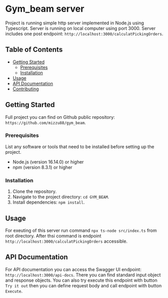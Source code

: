 # Gym_beam server

Project is running simple http server implemented in Node.js using Typescript. Server is running on local computer using port 3000. Server includes one post endpoint: `http://localhost:3000/calculatPickingOrders`.

## Table of Contents

- [Getting Started](#getting-started)
  - [Prerequisites](#prerequisites)
  - [Installation](#installation)
- [Usage](#usage)
- [API Documentation](#api-documentation)
- [Contributing](#contributing)

## Getting Started

Full project you can find on Github public repository: `https://github.com/mizzu88/gym_beam`.

### Prerequisites

List any software or tools that need to be installed before setting up the project.

- Node.js (version 16.14.0) or higher
- npm (version 8.3.1) or higher

### Installation

1. Clone the repository.
2. Navigate to the project directory: `cd GYM_BEAM`.
3. Install dependencies: `npm install`.

## Usage

For exeuting of this server run command `npx ts-node src/index.ts` from root directory.
After thsi command is endpoint `http://localhost:3000/calculatPickingOrders` accessible.

## API Documentation

For API documentation you can access the Swagger UI endpoint: `http://localhost:3000/api-docs`. There you can find standard input object and response objects. You can also try execute this endpoint with button  `Try it out` then you can define request body and call endpoint with button `Execute`.
